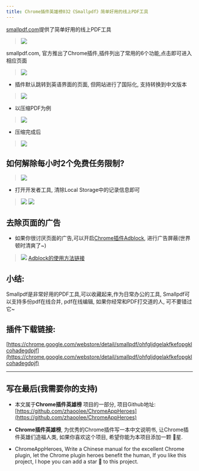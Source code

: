 ```yaml
---
title: Chrome插件英雄榜032《Smallpdf》简单好用的线上PDF工具
---
```


[smallpdf.com](smallpdf.com)提供了简单好用的线上PDF工具

> ![](https://v2fy.com/asset/032_smallpdf/0c04c896221f44c8b0b21cf07ea572a2.png)


smallpdf.com, 官方推出了Chrome插件,插件列出了常用的6个功能,点击即可进入相应页面
> ![](https://v2fy.com/asset/032_smallpdf/13a6df320a784899b4bc1f437e768377.png)

- 插件默认跳转到英语界面的页面, 但网站进行了国际化, 支持转换到中文版本
> ![](https://v2fy.com/asset/032_smallpdf/59599a53dbcf4db1ae2235afb18fb152.gif)

- 以压缩PDF为例
> ![](https://v2fy.com/asset/032_smallpdf/b67c07d4d6b74a378abb971302f02b79.gif)
- 压缩完成后
> ![](https://v2fy.com/asset/032_smallpdf/9d118845296e413f9ab44c285e6340de.png)

## 如何解除每小时2个免费任务限制?
> ![](https://v2fy.com/asset/032_smallpdf/9474363c13cb4839969a32d675966b5e.png)
- 打开开发者工具, 清除Local Storage中的记录信息即可
> ![](https://v2fy.com/asset/032_smallpdf/96b92bc8221c4ff38f9abda70732327c.png)
> ![](https://v2fy.com/asset/032_smallpdf/9836104691024b27b25ddc7411681bf8.gif)


## 去除页面的广告
- 如果你很讨厌页面的广告,可以开启[Chrome插件Adblock](https://zhaoolee.gitbooks.io/chrome/content/028adblockadblockping-bi-jian-shu-guang-gao.html), 进行广告屏蔽(世界顿时清爽了~)
> ![](https://v2fy.com/asset/032_smallpdf/368f03691252434a83d01b06ebcdd6f2.png)
> [Adblock的使用方法链接](https://zhaoolee.gitbooks.io/chrome/content/028adblockadblockping-bi-jian-shu-guang-gao.html)

## 小结:
Smallpdf是非常好用的PDF工具,可以收藏起来,作为日常办公的工具, Smallpdf可以支持多份pdf在线合并, pdf在线编辑, 如果你经常和PDF打交道的人, 可不要错过它~


## 插件下载链接:
[https://chrome.google.com/webstore/detail/smallpdf/ohfgljdgelakfkefopgklcohadegdpjf](https://chrome.google.com/webstore/detail/smallpdf/ohfgljdgelakfkefopgklcohadegdpjf)

---

## 写在最后(我需要你的支持)
- 本文属于**Chrome插件英雄榜** 项目的一部分, 项目Github地址: [https://github.com/zhaoolee/ChromeAppHeroes](https://github.com/zhaoolee/ChromeAppHeroes)

- **Chrome插件英雄榜**, 为优秀的Chrome插件写一本中文说明书, 让Chrome插件英雄们造福人类, 如果你喜欢这个项目, 希望你能为本项目添加一颗 🌟星.

- ChromeAppHeroes, Write a Chinese manual for the excellent Chrome plugin, let the Chrome plugin heroes benefit the human, If you like this project, I hope you can add a star 🌟 to this project.
